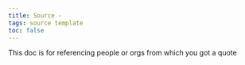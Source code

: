 ```yaml
---
title: Source - 
tags: source template
toc: false
---
```


This doc is for referencing people or orgs from which you got a quote
